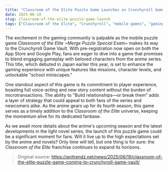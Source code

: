 ```yaml
---
title: "Classroom of the Elite Puzzle Game Launches on Crunchyroll Game Vault"
date: 2025-06-19
slug: classroom-of-the-elite-puzzle-game-launch
tags: ["Classroom of the Elite", "Crunchyroll", "mobile games", "gaming news"]
---
```


The excitement in the gaming community is palpable as the mobile puzzle game *Classroom of the Elite ~Merge Puzzle Special Exam~* makes its way to the Crunchyroll Game Vault. With pre-registration now open on both the App Store and Google Play, fans are eager to dive into a game that promises to blend engaging gameplay with beloved characters from the anime series. This title, which debuted in Japan earlier this year, is set to enhance the gaming experience with unique features like missions, character levels, and unlockable "school miniscapes."

One standout aspect of this game is its commitment to player experience, boasting full voice-acting and new story content without the burden of microtransactions. The ability to "Build relationships—or break them" adds a layer of strategy that could appeal to both fans of the series and newcomers alike. As the anime gears up for its fourth season, this game serves as a timely addition to the *Classroom of the Elite* universe, keeping the momentum alive for its dedicated fanbase.

As we await more details about the anime's upcoming season and the latest developments in the light novel series, the launch of this puzzle game could be a significant moment for fans. Will it live up to the high expectations set by the anime and novels? Only time will tell, but one thing is for sure: the *Classroom of the Elite* franchise continues to expand its horizons.

> Original source: https://anitrendz.net/news/2025/06/19/classroom-of-the-elite-puzzle-game-coming-to-crunchyroll-game-vault/
